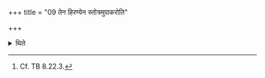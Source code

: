 +++
title = "09 तेन हिरण्येन स्तोत्रमुपाकरोति"

+++

<details><summary>थिते</summary>

9. With this gold he bespeaks the song.[^1]  

[^1]: Cf. TB 8.22.3. 
</details>
